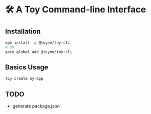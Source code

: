 # 🛠️ A Toy Command-line Interface

## Installation
```sh
npm install -g @toyee/toy-cli
# OR
yarn global add @toyee/toy-cli
```

## Basics Usage
```sh
toy create my-app
```

## TODO
- generate package.json